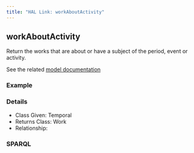 ```yaml
---
title: "HAL Link: workAboutActivity"
---
```


## workAboutActivity

Return the works that are about or have a subject of the period, event or activity.

See the related [model documentation](/model/object/aboutness/#subject)

### Example




### Details

* Class Given: Temporal
* Returns Class: Work
* Relationship: 


### SPARQL
```

```

